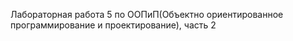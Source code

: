 Лабораторная работа 5 по ООПиП(Объектно ориентированное программирование и проектирование), часть 2

